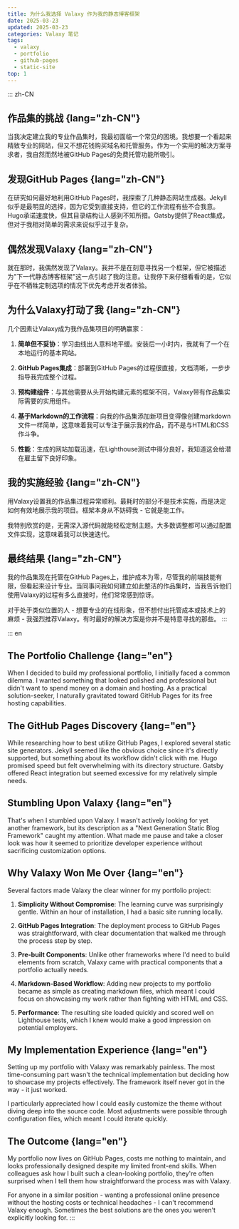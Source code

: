 ```yaml
---
title: 为什么我选择 Valaxy 作为我的静态博客框架
date: 2025-03-23
updated: 2025-03-23
categories: Valaxy 笔记
tags:
  - valaxy
  - portfolio
  - github-pages
  - static-site
top: 1
---
```


::: zh-CN
## 作品集的挑战 {lang="zh-CN"}

当我决定建立我的专业作品集时，我最初面临一个常见的困境。我想要一个看起来精致专业的网站，但又不想花钱购买域名和托管服务。作为一个实用的解决方案寻求者，我自然而然地被GitHub Pages的免费托管功能所吸引。

## 发现GitHub Pages {lang="zh-CN"}

在研究如何最好地利用GitHub Pages时，我探索了几种静态网站生成器。Jekyll似乎是最明显的选择，因为它受到直接支持，但它的工作流程有些不合我意。Hugo承诺速度快，但其目录结构让人感到不知所措。Gatsby提供了React集成，但对于我相对简单的需求来说似乎过于复杂。

## 偶然发现Valaxy {lang="zh-CN"}

就在那时，我偶然发现了Valaxy。我并不是在刻意寻找另一个框架，但它被描述为"下一代静态博客框架"这一点引起了我的注意。让我停下来仔细看看的是，它似乎在不牺牲定制选项的情况下优先考虑开发者体验。

## 为什么Valaxy打动了我 {lang="zh-CN"}

几个因素让Valaxy成为我作品集项目的明确赢家：

1. **简单但不妥协**：学习曲线出人意料地平缓。安装后一小时内，我就有了一个在本地运行的基本网站。

2. **GitHub Pages集成**：部署到GitHub Pages的过程很直接，文档清晰，一步步指导我完成整个过程。

3. **预构建组件**：与其他需要从头开始构建元素的框架不同，Valaxy带有作品集实际需要的实用组件。

4. **基于Markdown的工作流程**：向我的作品集添加新项目变得像创建markdown文件一样简单，这意味着我可以专注于展示我的作品，而不是与HTML和CSS作斗争。

5. **性能**：生成的网站加载迅速，在Lighthouse测试中得分良好，我知道这会给潜在雇主留下良好印象。

## 我的实施经验 {lang="zh-CN"}

用Valaxy设置我的作品集过程异常顺利。最耗时的部分不是技术实施，而是决定如何有效地展示我的项目。框架本身从不妨碍我 - 它就是能工作。

我特别欣赏的是，无需深入源代码就能轻松定制主题。大多数调整都可以通过配置文件实现，这意味着我可以快速迭代。

## 最终结果 {lang="zh-CN"}

我的作品集现在托管在GitHub Pages上，维护成本为零，尽管我的前端技能有限，但看起来设计专业。当同事问我如何建立如此整洁的作品集时，当我告诉他们使用Valaxy的过程有多么直接时，他们常常感到惊讶。

对于处于类似位置的人 - 想要专业的在线形象，但不想付出托管成本或技术上的麻烦 - 我强烈推荐Valaxy。有时最好的解决方案是你并不是特意寻找的那些。
:::

::: en
## The Portfolio Challenge {lang="en"}

When I decided to build my professional portfolio, I initially faced a common dilemma. I wanted something that looked polished and professional but didn't want to spend money on a domain and hosting. As a practical solution-seeker, I naturally gravitated toward GitHub Pages for its free hosting capabilities.

## The GitHub Pages Discovery {lang="en"}

While researching how to best utilize GitHub Pages, I explored several static site generators. Jekyll seemed like the obvious choice since it's directly supported, but something about its workflow didn't click with me. Hugo promised speed but felt overwhelming with its directory structure. Gatsby offered React integration but seemed excessive for my relatively simple needs.

## Stumbling Upon Valaxy {lang="en"}

That's when I stumbled upon Valaxy. I wasn't actively looking for yet another framework, but its description as a "Next Generation Static Blog Framework" caught my attention. What made me pause and take a closer look was how it seemed to prioritize developer experience without sacrificing customization options.

## Why Valaxy Won Me Over {lang="en"}

Several factors made Valaxy the clear winner for my portfolio project:

1. **Simplicity Without Compromise**: The learning curve was surprisingly gentle. Within an hour of installation, I had a basic site running locally.

2. **GitHub Pages Integration**: The deployment process to GitHub Pages was straightforward, with clear documentation that walked me through the process step by step.

3. **Pre-built Components**: Unlike other frameworks where I'd need to build elements from scratch, Valaxy came with practical components that a portfolio actually needs.

4. **Markdown-Based Workflow**: Adding new projects to my portfolio became as simple as creating markdown files, which meant I could focus on showcasing my work rather than fighting with HTML and CSS.

5. **Performance**: The resulting site loaded quickly and scored well on Lighthouse tests, which I knew would make a good impression on potential employers.

## My Implementation Experience {lang="en"}

Setting up my portfolio with Valaxy was remarkably painless. The most time-consuming part wasn't the technical implementation but deciding how to showcase my projects effectively. The framework itself never got in the way - it just worked.

I particularly appreciated how I could easily customize the theme without diving deep into the source code. Most adjustments were possible through configuration files, which meant I could iterate quickly.

## The Outcome {lang="en"}

My portfolio now lives on GitHub Pages, costs me nothing to maintain, and looks professionally designed despite my limited front-end skills. When colleagues ask how I built such a clean-looking portfolio, they're often surprised when I tell them how straightforward the process was with Valaxy.

For anyone in a similar position - wanting a professional online presence without the hosting costs or technical headaches - I can't recommend Valaxy enough. Sometimes the best solutions are the ones you weren't explicitly looking for.
:::
